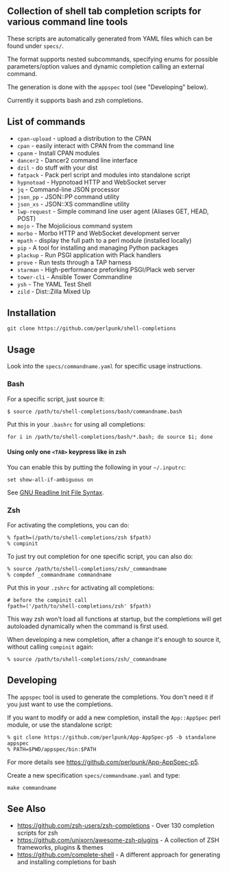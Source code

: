 ## Collection of shell tab completion scripts for various command line tools

These scripts are automatically generated from YAML files which can be found
under `specs/`.

The format supports nested subcommands, specifying enums for possible
parameters/option values and dynamic completion calling an external
command.

The generation is done with the `appspec` tool (see "Developing" below).

Currently it supports bash and zsh completions.

## List of commands

* `cpan-upload` - upload a distribution to the CPAN
* `cpan` - easily interact with CPAN from the command line
* `cpanm` - Install CPAN modules
* `dancer2` - Dancer2 command line interface
* `dzil` - do stuff with your dist
* `fatpack` - Pack perl script and modules into standalone script
* `hypnotoad` - Hypnotoad HTTP and WebSocket server
* `jq` - Command-line JSON processor
* `json_pp` - JSON::PP command utility
* `json_xs` - JSON::XS commandline utility
* `lwp-request` - Simple command line user agent (Aliases GET, HEAD, POST)
* `mojo` - The Mojolicious command system
* `morbo` - Morbo HTTP and WebSocket development server
* `mpath` - display the full path to a perl module (installed locally)
* `pip` - A tool for installing and managing Python packages
* `plackup` - Run PSGI application with Plack handlers
* `prove` - Run tests through a TAP harness
* `starman` - High-performance preforking PSGI/Plack web server
* `tower-cli` - Ansible Tower Commandline
* `ysh` - The YAML Test Shell
* `zild` - Dist::Zilla Mixed Up

## Installation

    git clone https://github.com/perlpunk/shell-completions

## Usage

Look into the `specs/commandname.yaml` for specific usage instructions.

### Bash

For a specific script, just source it:

    $ source /path/to/shell-completions/bash/commandname.bash

Put this in your `.bashrc` for using all completions:

    for i in /path/to/shell-completions/bash/*.bash; do source $i; done

#### Using only one `<TAB>` keypress like in zsh

You can enable this by putting the following in your `~/.inputrc`:

    set show-all-if-ambiguous on

See [GNU Readline Init File Syntax](https://www.gnu.org/software/bash/manual/html_node/Readline-Init-File-Syntax.html).

### Zsh

For activating the completions, you can do:

    % fpath=(/path/to/shell-completions/zsh $fpath)
    % compinit

To just try out completion for one specific script, you can also do:

    % source /path/to/shell-completions/zsh/_commandname
    % compdef _commandname commandname

Put this in your `.zshrc` for activating all completions:

    # before the compinit call
    fpath=('/path/to/shell-completions/zsh' $fpath)

This way zsh won't load all functions at startup, but the completions will get
autoloaded dynamically when the command is first used.

When developing a new completion, after a change it's enough to source it,
without calling `compinit` again:

    % source /path/to/shell-completions/zsh/_commandname

## Developing

The `appspec` tool is used to generate the completions. You don't need it
if you just want to use the completions.

If you want to modify or add a new completion, install the `App::AppSpec`
perl module, or use the standalone script:

    % git clone https://github.com/perlpunk/App-AppSpec-p5 -b standalone appspec
    % PATH=$PWD/appspec/bin:$PATH

For more details see https://github.com/perlpunk/App-AppSpec-p5.

Create a new specification `specs/commandname.yaml` and type:

    make commandname

## See Also

* https://github.com/zsh-users/zsh-completions - Over 130 completion scripts
  for zsh
* https://github.com/unixorn/awesome-zsh-plugins - A collection of ZSH
  frameworks, plugins & themes
* https://github.com/complete-shell - A different approach for generating
  and installing completions for bash
